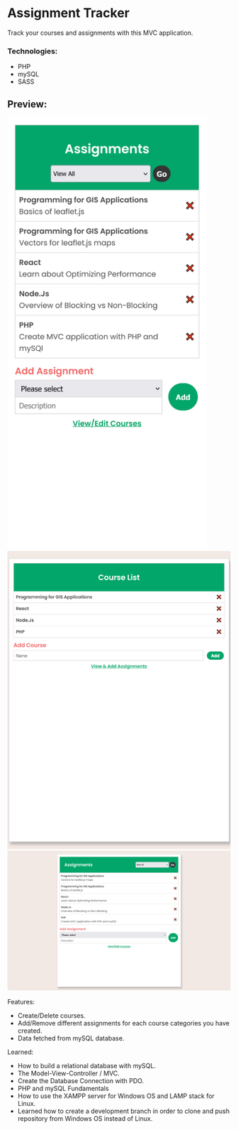 # Assignment Tracker

Track your courses and assignments with this MVC application.

<h3>Technologies:</h3>
 <ul>
    <li>PHP</li>
    <li>mySQL</li>
    <li>SASS</li>
 </ul>

## Preview:

<img src="readme-img/cell.png" alt="cell" width="450"/>
<img src="readme-img/tablet.png" alt="tablet" width="600"/>
<img src="readme-img/desktop.png" alt="desktop" width="750"/>

Features:

- Create/Delete courses.
- Add/Remove different assignments for each course categories you have created.
- Data fetched from mySQL database.

Learned:

- How to build a relational database with mySQL.
- The Model-View-Controller / MVC.
- Create the Database Connection with PDO.
- PHP and mySQL Fundamentals
- How to use the XAMPP server for Windows OS and LAMP stack for Linux.
- Learned how to create a development branch in order to clone and push repository from Windows OS instead of Linux.

